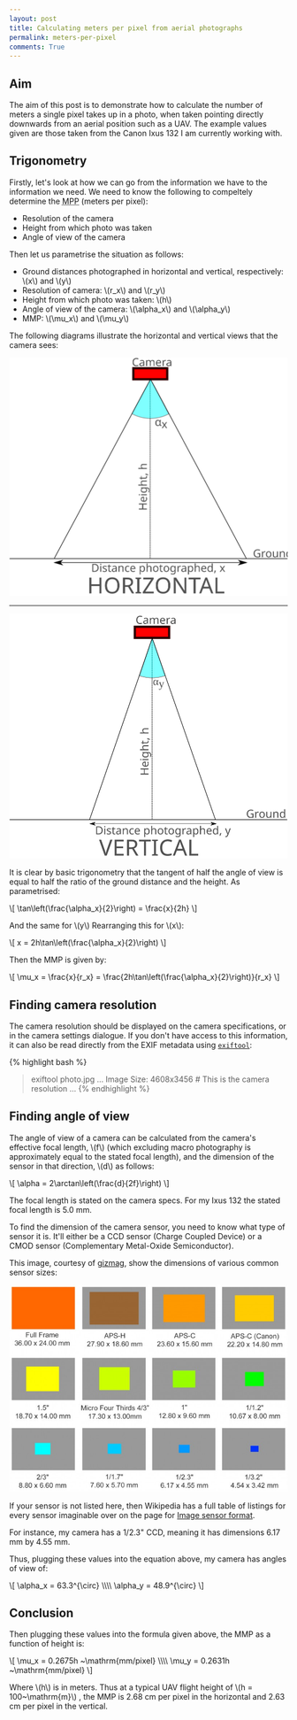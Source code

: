 ```yaml
---
layout: post
title: Calculating meters per pixel from aerial photographs
permalink: meters-per-pixel
comments: True
---
```


## Aim

The aim of this post is to demonstrate how to calculate the number of meters a single pixel takes up in a photo, when taken pointing directly downwards from an aerial position such as a UAV. The example values given are those taken from the Canon Ixus 132 I am currently working with.

<!--more-->

## Trigonometry

Firstly, let's look at how we can go from the information we have to the information we need. We need to know the following to compeltely determine the <abbr title="Meters Per Pixel">MPP</abbr> (meters per pixel):

* Resolution of the camera
* Height from which photo was taken
* Angle of view of the camera

Then let us parametrise the situation as follows:

* Ground distances photographed in horizontal and vertical, respectively: \\(x\\) and \\(y\\)
* Resolution of camera: \\(r_x\\) and \\(r_y\\)
* Height from which photo was taken: \\(h\\)
* Angle of view of the camera: \\(\\alpha_x\\) and \\(\\alpha_y\\)
* MMP: \\(\\mu_x\\) and \\(\\mu_y\\)

The following diagrams illustrate the horizontal and vertical views that the camera sees:

![horizontal view](../public/media/horizontal_view.svg)

-----

![vertical view](../public/media/vertical_view.svg)

It is clear by basic trigonometry that the tangent of half the angle of view is equal to half the ratio of the ground distance and the height. As parametrised:

\\[ \\tan\\left(\\frac{\\alpha_x}{2}\\right) = \\frac{x}{2h} \\]

And the same for \\(y\\) Rearranging this for \\(x\\):

\\[ x = 2h\\tan\\left(\\frac{\\alpha_x}{2}\\right) \\]

Then the MMP is given by:

\\[ \\mu_x = \\frac{x}{r_x} = \\frac{2h\\tan\\left(\\frac{\\alpha_x}{2}\\right)}{r_x} \\]

## Finding camera resolution

The camera resolution should be displayed on the camera specifications, or in the camera settings dialogue. If you don't have access to this information, it can also be read directly from the EXIF metadata using [`exiftool`](http://www.sno.phy.queensu.ca/~phil/exiftool/):

{% highlight bash %}
> exiftool photo.jpg
...
Image Size: 4608x3456 # This is the camera resolution
...
{% endhighlight %}

## Finding angle of view

The angle of view of a camera can be calculated from the camera's effective focal length, \\(f\\) (which excluding macro photography is approximately equal to the stated focal length), and the dimension of the sensor in that direction, \\(d\\) as follows:

\\[ \\alpha = 2\\arctan\\left(\\frac{d}{2f}\\right) \\]

The focal length is stated on the camera specs. For my Ixus 132 the stated focal length is 5.0 mm.

To find the dimension of the camera sensor, you need to know what type of sensor it is. It'll either be a CCD sensor (Charge Coupled Device) or a CMOD sensor (Complementary Metal-Oxide Semiconductor).

This image, courtesy of [gizmag](http://www.gizmag.com/camera-sensor-size-guide/26684/pictures#1), show the dimensions of various common sensor sizes:

![sensor sizes](../public/media/sensor_sizes.jpg)

If your sensor is not listed here, then Wikipedia has a full table of listings for every sensor imaginable over on the page for [Image sensor format](https://en.wikipedia.org/wiki/Image_sensor_format#Table_of_sensor_formats_and_sizes).

For instance, my camera has a 1/2.3" CCD, meaning it has dimensions 6.17 mm by 4.55 mm.

Thus, plugging these values into the equation above, my camera has angles of view of:

\\[ \\alpha_x = 63.3^{\\circ} \\\\\\\\
   \\alpha_y = 48.9^{\\circ} \\]

## Conclusion

Then plugging these values into the formula given above, the MMP as a function of height is:

\\[ \\mu_x = 0.2675h ~\\mathrm{mm/pixel} \\\\\\\\
   \\mu\_y = 0.2631h ~\\mathrm{mm/pixel} \\]

Where \\(h\\) is in meters. Thus at a typical UAV flight height of \\(h = 100~\\mathrm{m}\\) , the MMP is 2.68 cm per pixel in the horizontal and 2.63 cm per pixel in the vertical.
